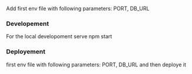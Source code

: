 Add first env file with following parameters:
PORT, DB_URL


### Developement
For the local developoment serve npm start

### Deployement
first env file with following parameters:
PORT, DB_URL
and then deploye it
